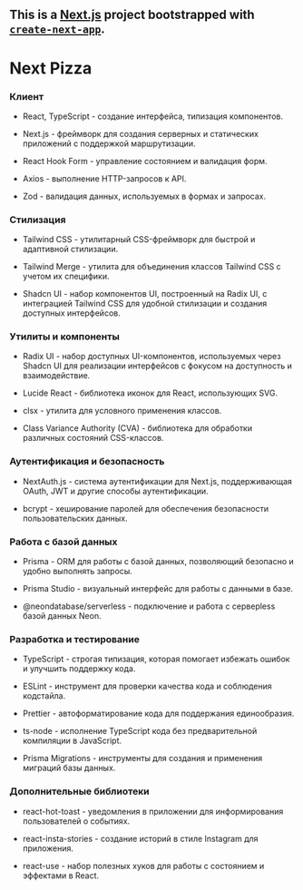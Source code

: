 ## This is a [Next.js](https://nextjs.org/) project bootstrapped with [`create-next-app`](https://github.com/vercel/next.js/tree/canary/packages/create-next-app).

# Next Pizza 

### Клиент
- React, TypeScript - создание интерфейса, типизация компонентов.

- Next.js - фреймворк для создания серверных и статических приложений с поддержкой маршрутизации.

- React Hook Form - управление состоянием и валидация форм.

- Axios - выполнение HTTP-запросов к API.

- Zod - валидация данных, используемых в формах и запросах.

### Стилизация
- Tailwind CSS - утилитарный CSS-фреймворк для быстрой и адаптивной стилизации.

- Tailwind Merge - утилита для объединения классов Tailwind CSS с учетом их специфики.

- Shadcn UI - набор компонентов UI, построенный на Radix UI, с интеграцией Tailwind CSS для удобной стилизации и создания доступных интерфейсов.

### Утилиты и компоненты
- Radix UI - набор доступных UI-компонентов, используемых через Shadcn UI для реализации интерфейсов с фокусом на доступность и взаимодействие.

- Lucide React - библиотека иконок для React, использующих SVG.

- clsx - утилита для условного применения классов.

- Class Variance Authority (CVA) - библиотека для обработки различных состояний CSS-классов.

### Аутентификация и безопасность
- NextAuth.js - система аутентификации для Next.js, поддерживающая OAuth, JWT и другие способы аутентификации.

- bcrypt - хеширование паролей для обеспечения безопасности пользовательских данных.

### Работа с базой данных
- Prisma - ORM для работы с базой данных, позволяющий безопасно и удобно выполнять запросы.

- Prisma Studio - визуальный интерфейс для работы с данными в базе.

- @neondatabase/serverless - подключение и работа с серверless базой данных Neon.

### Разработка и тестирование
- TypeScript - строгая типизация, которая помогает избежать ошибок и улучшить поддержку кода.

- ESLint - инструмент для проверки качества кода и соблюдения кодстайла.

- Prettier - автоформатирование кода для поддержания единообразия.

- ts-node - исполнение TypeScript кода без предварительной компиляции в JavaScript.

- Prisma Migrations - инструменты для создания и применения миграций базы данных.

### Дополнительные библиотеки
- react-hot-toast - уведомления в приложении для информирования пользователей о событиях.

- react-insta-stories - создание историй в стиле Instagram для приложения.

- react-use - набор полезных хуков для работы с состоянием и эффектами в React.
